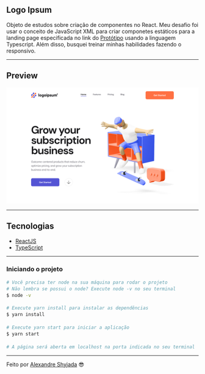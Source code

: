 ## Logo Ipsum

Objeto de estudos sobre criação de componentes no React. Meu desafio foi usar o conceito de JavaScript XML para criar componetes estáticos para a landing page especificada no link do [Protótipo](https://www.figma.com/file/XHUYZVQjNJHhWfB0gKa17H/Logo-Ipsum) usando a linguagem Typescript. Além disso, busquei treinar minhas habilidades fazendo o responsivo.

---

## Preview

<p align="center"> <img src="/site/public/preview.png" alt="preview"></p>

---

## Tecnologias

- [ReactJS](https://reactjs.org/)
- [TypeScript](https://www.typescriptlang.org/)

---

### **Iniciando o projeto**

```bash
# Você precisa ter node na sua máquina para rodar o projeto
# Não lembra se possui o node? Execute node -v no seu terminal
$ node -v

# Execute yarn install para instalar as dependências
$ yarn install

# Execute yarn start para iniciar a aplicação
$ yarn start

# A página será aberta em localhost na porta indicada no seu terminal

```

---

Feito por [Alexandre Shyjada](https://www.alexshyjada.com/) 😎
